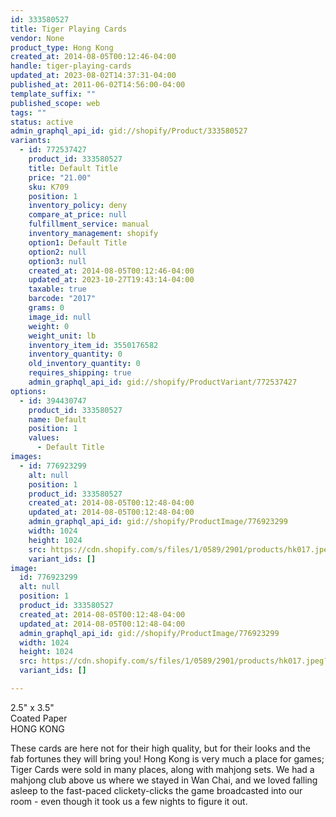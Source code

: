 ```yaml
---
id: 333580527
title: Tiger Playing Cards
vendor: None
product_type: Hong Kong
created_at: 2014-08-05T00:12:46-04:00
handle: tiger-playing-cards
updated_at: 2023-08-02T14:37:31-04:00
published_at: 2011-06-02T14:56:00-04:00
template_suffix: ""
published_scope: web
tags: ""
status: active
admin_graphql_api_id: gid://shopify/Product/333580527
variants:
  - id: 772537427
    product_id: 333580527
    title: Default Title
    price: "21.00"
    sku: K709
    position: 1
    inventory_policy: deny
    compare_at_price: null
    fulfillment_service: manual
    inventory_management: shopify
    option1: Default Title
    option2: null
    option3: null
    created_at: 2014-08-05T00:12:46-04:00
    updated_at: 2023-10-27T19:43:14-04:00
    taxable: true
    barcode: "2017"
    grams: 0
    image_id: null
    weight: 0
    weight_unit: lb
    inventory_item_id: 3550176582
    inventory_quantity: 0
    old_inventory_quantity: 0
    requires_shipping: true
    admin_graphql_api_id: gid://shopify/ProductVariant/772537427
options:
  - id: 394430747
    product_id: 333580527
    name: Default
    position: 1
    values:
      - Default Title
images:
  - id: 776923299
    alt: null
    position: 1
    product_id: 333580527
    created_at: 2014-08-05T00:12:48-04:00
    updated_at: 2014-08-05T00:12:48-04:00
    admin_graphql_api_id: gid://shopify/ProductImage/776923299
    width: 1024
    height: 1024
    src: https://cdn.shopify.com/s/files/1/0589/2901/products/hk017.jpeg?v=1407211968
    variant_ids: []
image:
  id: 776923299
  alt: null
  position: 1
  product_id: 333580527
  created_at: 2014-08-05T00:12:48-04:00
  updated_at: 2014-08-05T00:12:48-04:00
  admin_graphql_api_id: gid://shopify/ProductImage/776923299
  width: 1024
  height: 1024
  src: https://cdn.shopify.com/s/files/1/0589/2901/products/hk017.jpeg?v=1407211968
  variant_ids: []

---
```


2.5" x 3.5"  
Coated Paper  
HONG KONG

These cards are here not for their high quality, but for their looks and the fab fortunes they will bring you! Hong Kong is very much a place for games; Tiger Cards were sold in many places, along with mahjong sets. We had a mahjong club above us where we stayed in Wan Chai, and we loved falling asleep to the fast-paced clickety-clicks the game broadcasted into our room - even though it took us a few nights to figure it out.